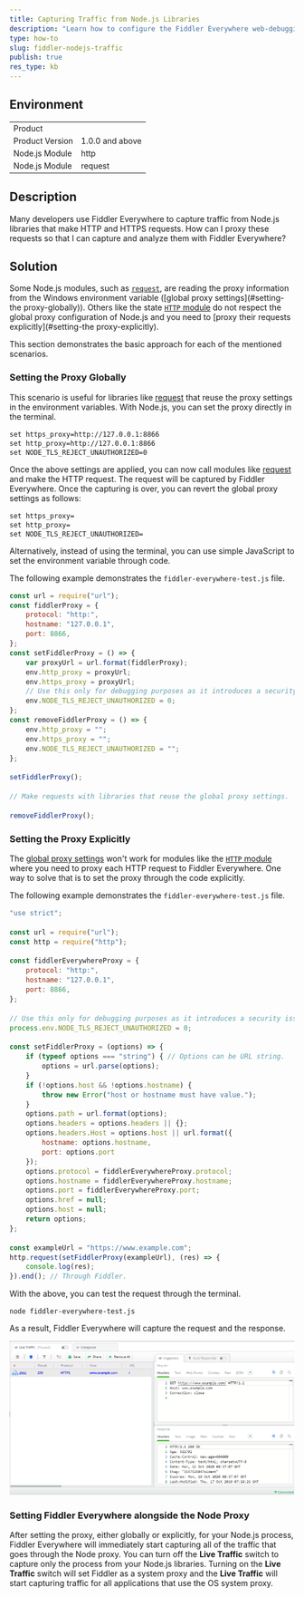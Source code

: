 ```yaml
---
title: Capturing Traffic from Node.js Libraries
description: "Learn how to configure the Fiddler Everywhere web-debugging proxy alongside Node.js and capturing HTTPS traffic."
type: how-to
slug: fiddler-nodejs-traffic
publish: true
res_type: kb
---
```



## Environment

|   |   |
|---|---|
| Product   |
| Product Version | 1.0.0 and above  |
| Node.js Module  | http |
| Node.js Module  | request |

## Description

Many developers use Fiddler Everywhere to capture traffic from Node.js libraries that make HTTP and HTTPS requests. How can I proxy these requests so that I can capture and analyze them with Fiddler Everywhere?

## Solution

Some Node.js modules, such as [`request`](https://www.npmjs.com/package/request), are reading the proxy information from the Windows environment variable ([global proxy settings](#setting-the proxy-globally)). Others like the state [`HTTP` module](https://nodejs.org/api/http.html) do not respect the global proxy configuration of Node.js and you need to [proxy their requests explicitly](#setting-the proxy-explicitly).

This section demonstrates the basic approach for each of the mentioned scenarios.

### Setting the Proxy Globally

This scenario is useful for libraries like [request](https://www.npmjs.com/package/request) that reuse the proxy settings in the environment variables. With Node.js, you can set the proxy directly in the terminal.

```Console
set https_proxy=http://127.0.0.1:8866
set http_proxy=http://127.0.0.1:8866
set NODE_TLS_REJECT_UNAUTHORIZED=0
```

Once the above settings are applied, you can now call modules like [request](https://www.npmjs.com/package/request) and make the HTTP request. The request will be captured by Fiddler Everywhere. Once the capturing is over, you can revert the global proxy settings as follows:

```Console
set https_proxy=
set http_proxy=
set NODE_TLS_REJECT_UNAUTHORIZED=
```

Alternatively, instead of using the terminal, you can use simple JavaScript to set the environment variable through code.

The following example demonstrates the `fiddler-everywhere-test.js` file.

```JavaScript
const url = require("url");
const fiddlerProxy = {
    protocol: "http:",
    hostname: "127.0.0.1",
    port: 8866,
};
const setFiddlerProxy = () => {
    var proxyUrl = url.format(fiddlerProxy);
    env.http_proxy = proxyUrl;
    env.https_proxy = proxyUrl;
    // Use this only for debugging purposes as it introduces a security issue
    env.NODE_TLS_REJECT_UNAUTHORIZED = 0;
};
const removeFiddlerProxy = () => {
    env.http_proxy = "";
    env.https_proxy = "";
    env.NODE_TLS_REJECT_UNAUTHORIZED = "";
};

setFiddlerProxy();

// Make requests with libraries that reuse the global proxy settings.

removeFiddlerProxy();
```

### Setting the Proxy Explicitly

The [global proxy settings](#settingproxy-globally) won't work for modules like the [`HTTP` module](https://nodejs.org/api/http.html) where you need to proxy each HTTP request to Fiddler Everywhere. One way to solve that is to set the proxy through the code explicitly.

The following example demonstrates the `fiddler-everywhere-test.js` file.

```JavaScript
"use strict";

const url = require("url");
const http = require("http");

const fiddlerEverywhereProxy = {
    protocol: "http:",
    hostname: "127.0.0.1",
    port: 8866,
};

// Use this only for debugging purposes as it introduces a security issue.
process.env.NODE_TLS_REJECT_UNAUTHORIZED = 0;

const setFiddlerProxy = (options) => {
    if (typeof options === "string") { // Options can be URL string.
        options = url.parse(options);
    }
    if (!options.host && !options.hostname) {
        throw new Error("host or hostname must have value.");
    }
    options.path = url.format(options);
    options.headers = options.headers || {};
    options.headers.Host = options.host || url.format({
        hostname: options.hostname,
        port: options.port
    });
    options.protocol = fiddlerEverywhereProxy.protocol;
    options.hostname = fiddlerEverywhereProxy.hostname;
    options.port = fiddlerEverywhereProxy.port;
    options.href = null;
    options.host = null;
    return options;
};

const exampleUrl = "https://www.example.com";
http.request(setFiddlerProxy(exampleUrl), (res) => {
    console.log(res);
}).end(); // Through Fiddler.
```

With the above, you can test the request through the terminal.

```Console
node fiddler-everywhere-test.js
```

As a result, Fiddler Everywhere will capture the request and the response.

![Successfully captured NodeJS traffic](../images/kb/nodejs/success-capture-nodejs.png)

### Setting Fiddler Everywhere alongside the Node Proxy

After setting the proxy, either globally or explicitly, for your Node.js process, Fiddler Everywhere will immediately start capturing all of the traffic that goes through the Node proxy. You can turn off the **Live Traffic** switch to capture only the process from your Node.js libraries. Turning on the **Live Traffic** switch will set Fiddler as a system proxy and the **Live Traffic** will start capturing traffic for all applications that use the OS system proxy.
